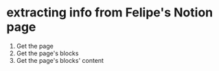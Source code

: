 # extracting info from Felipe's Notion page

1. Get the page
2. Get the page's blocks
3. Get the page's blocks' content
